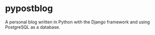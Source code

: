 # pypostblog
A personal blog written in Python with the Django framework and using PostgreSQL as a database.
